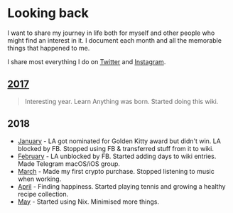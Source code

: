 # Looking back
I want to share my journey in life both for myself and other people who might find an interest in it. I document each month and all the memorable things that happened to me.

I share most everything I do on [Twitter](https://twitter.com/nikitavoloboev) and [Instagram](https://instagram.com/nikitavoloboev).

## [2017](2017/2017.md)
> Interesting year. Learn Anything was born. Started doing this wiki.

## 2018
- [January](2018/2018-january.md) - LA got nominated for Golden Kitty award but didn't win. LA blocked by FB. Stopped using FB & transferred stuff from it to wiki.
- [February](2018/2018-february.md) - LA unblocked by FB. Started adding days to wiki entries. Made Telegram macOS/iOS group.
- [March](2018/2018-march.md) - Made my first crypto purchase. Stopped listening to music when working.
- [April](2018/2018-april.md) - Finding happiness. Started playing tennis and growing a healthy recipe collection.
- [May](2018/2018-may.md) - Started using Nix. Minimised more things.